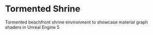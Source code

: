 # Tormented Shrine
 Tormented beachfront shrine environment to showcase material graph shaders in Unreal Engine 5
